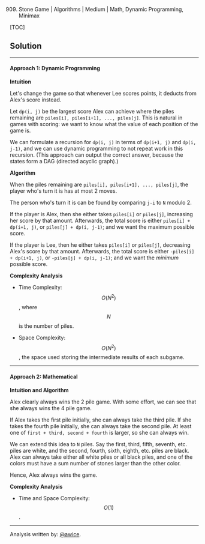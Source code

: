 909. Stone Game | Algorithms | Medium | Math, Dynamic Programming, Minimax

[TOC]

## Solution
---
#### Approach 1: Dynamic Programming

**Intuition**

Let's change the game so that whenever Lee scores points, it deducts from Alex's score instead.

Let `dp(i, j)` be the largest score Alex can achieve where the piles remaining are `piles[i], piles[i+1], ..., piles[j]`.  This is natural in games with scoring: we want to know what the value of each position of the game is.

We can formulate a recursion for `dp(i, j)` in terms of `dp(i+1, j)` and `dp(i, j-1)`, and we can use dynamic programming to not repeat work in this recursion.  (This approach can output the correct answer, because the states form a DAG (directed acyclic graph).)

**Algorithm**

When the piles remaining are `piles[i], piles[i+1], ..., piles[j]`, the player who's turn it is has at most 2 moves.

The person who's turn it is can be found by comparing `j-i` to `N` modulo 2.

If the player is Alex, then she either takes `piles[i]` or `piles[j]`, increasing her score by that amount.  Afterwards, the total score is either `piles[i] + dp(i+1, j)`, or `piles[j] + dp(i, j-1)`; and we want the maximum possible score.

If the player is Lee, then he either takes `piles[i]` or `piles[j]`, decreasing Alex's score by that amount.  Afterwards, the total score is either `-piles[i] + dp(i+1, j)`, or `-piles[j] + dp(i, j-1)`; and we want the *minimum* possible score.




**Complexity Analysis**

* Time Complexity:  $$O(N^2)$$, where $$N$$ is the number of piles.

* Space Complexity:  $$O(N^2)$$, the space used storing the intermediate results of each subgame.




---
#### Approach 2: Mathematical

**Intuition and Algorithm**

Alex clearly always wins the 2 pile game.  With some effort, we can see that she always wins the 4 pile game.

If Alex takes the first pile initially, she can always take the third pile.  If she takes the fourth pile initially, she can always take the second pile.  At least one of `first + third, second + fourth` is larger, so she can always win.

We can extend this idea to `N` piles.  Say the first, third, fifth, seventh, etc. piles are white, and the second, fourth, sixth, eighth, etc. piles are black.  Alex can always take either all white piles or all black piles, and one of the colors must have a sum number of stones larger than the other color.

Hence, Alex always wins the game.



**Complexity Analysis**

* Time and Space Complexity:  $$O(1)$$.




---


Analysis written by: [@awice](https://leetcode.com/awice).
